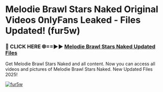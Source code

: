 # Melodie Brawl Stars Naked Original Videos 0nlyFans Leaked - Files Updated! (fur5w)

<h3>🔴 CLICK HERE 🌐==►► <a href="https://tinyurl.com/yckcrads" rel="nofollow">Melodie Brawl Stars Naked Updated Files</a></h3>

Get Melodie Brawl Stars Naked and all content. Now you can access all videos and pictures of Melodie Brawl Stars Naked. New Updated Files 2025!

[![fur5w](https://i.imgur.com/hpKpOFt.gif)](https://tinyurl.com/yckcrads)
